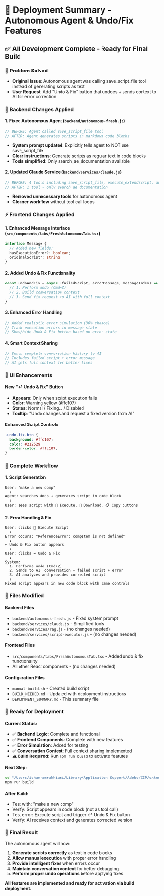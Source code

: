 # 🚀 Deployment Summary - Autonomous Agent & Undo/Fix Features

## ✅ All Development Complete - Ready for Final Build

### 🎯 **Problem Solved**
- **Original Issue**: Autonomous agent was calling save_script_file tool instead of generating scripts as text
- **User Request**: Add "Undo & Fix" button that undoes + sends context to AI for error correction

### 🔧 **Backend Changes Applied**

#### 1. Fixed Autonomous Agent (`backend/autonomous-fresh.js`)
```javascript
// BEFORE: Agent called save_script_file tool
// AFTER: Agent generates scripts in markdown code blocks
```
- **System prompt updated**: Explicitly tells agent to NOT use save_script_file
- **Clear instructions**: Generate scripts as regular text in code blocks
- **Tools simplified**: Only search_ae_documentation available

#### 2. Updated Claude Service (`backend/services/claude.js`)
```javascript
// BEFORE: 4 tools including save_script_file, execute_extendscript, analyze_error
// AFTER: 1 tool - only search_ae_documentation
```
- **Removed unnecessary tools** for autonomous agent
- **Cleaner workflow** without tool call loops

### ⚡ **Frontend Changes Applied**

#### 1. Enhanced Message Interface (`src/components/tabs/FreshAutonomousTab.tsx`)
```typescript
interface Message {
  // Added new fields:
  hasExecutionError?: boolean;
  originalScript?: string;
}
```

#### 2. Added Undo & Fix Functionality
```typescript
const undoAndFix = async (failedScript, errorMessage, messageIndex) => {
  // 1. Perform undo (Cmd+Z)
  // 2. Build conversation context
  // 3. Send fix request to AI with full context
}
```

#### 3. Enhanced Error Handling
```typescript
// Added realistic error simulation (30% chance)
// Track execution errors in message state
// Show/hide Undo & Fix button based on error state
```

#### 4. Smart Context Sharing
```typescript
// Sends complete conversation history to AI
// Includes failed script + error message
// AI gets full context for better fixes
```

### 🎨 **UI Enhancements**

#### New "↩️ Undo & Fix" Button
- **Appears**: Only when script execution fails
- **Color**: Warning yellow (#ffc107) 
- **States**: Normal / Fixing... / Disabled
- **Tooltip**: "Undo changes and request a fixed version from AI"

#### Enhanced Script Controls
```css
.undo-fix-btn {
  background: #ffc107;
  color: #212529;
  border-color: #ffc107;
}
```

### 🔄 **Complete Workflow**

#### 1. **Script Generation**
```
User: "make a new comp"
  ↓
Agent: searches docs → generates script in code block
  ↓
User: sees script with 🚀 Execute, 💾 Download, 📋 Copy buttons
```

#### 2. **Error Handling & Fix**
```
User: clicks 🚀 Execute Script
  ↓
Error occurs: "ReferenceError: compItem is not defined"
  ↓
↩️ Undo & Fix button appears
  ↓
User: clicks ↩️ Undo & Fix
  ↓
System: 
  1. Performs undo (Cmd+Z)
  2. Sends to AI: conversation + failed script + error
  3. AI analyzes and provides corrected script
  ↓
Fixed script appears in new code block with same controls
```

### 📁 **Files Modified**

#### Backend Files
- `backend/autonomous-fresh.js` - Fixed system prompt
- `backend/services/claude.js` - Simplified tools
- `backend/services/rag.js` - (no changes needed)
- `backend/services/script-executor.js` - (no changes needed)

#### Frontend Files  
- `src/components/tabs/FreshAutonomousTab.tsx` - Added undo & fix functionality
- All other React components - (no changes needed)

#### Configuration Files
- `manual-build.sh` - Created build script
- `BUILD_NEEDED.md` - Updated with deployment instructions
- `DEPLOYMENT_SUMMARY.md` - This summary file

### 🚀 **Ready for Deployment**

#### Current Status:
- ✅ **Backend Logic**: Complete and functional
- ✅ **Frontend Components**: Complete with new features  
- ✅ **Error Simulation**: Added for testing
- ✅ **Conversation Context**: Full context sharing implemented
- ⚠️ **Build Required**: Run `npm run build` to activate features

#### Next Step:
```bash
cd "/Users/ishanramrakhiani/Library/Application Support/Adobe/CEP/extensions/Maximise AE Tools"
npm run build
```

#### After Build:
- Test with: "make a new comp"
- Verify: Script appears in code block (not as tool call)
- Test error: Execute script and trigger ↩️ Undo & Fix button
- Verify: AI receives context and generates corrected version

### 🎉 **Final Result**
The autonomous agent will now:
1. **Generate scripts correctly** as text in code blocks
2. **Allow manual execution** with proper error handling
3. **Provide intelligent fixes** when errors occur
4. **Maintain conversation context** for better debugging
5. **Perform proper undo operations** before applying fixes

**All features are implemented and ready for activation via build deployment.**